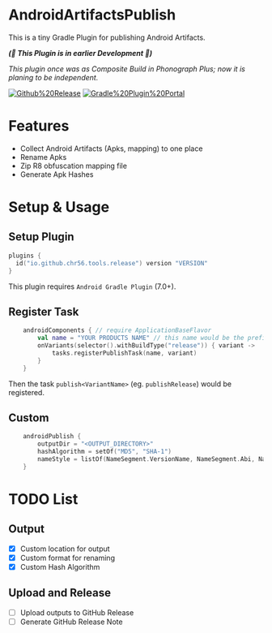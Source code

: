 # AndroidArtifactsPublish

This is a tiny Gradle Plugin for publishing Android Artifacts.

_**(🚧 This Plugin is in earlier Development 🚧)**_

_This plugin once was as Composite Build in Phonograph Plus; now it is planing to be independent._

[<img src="https://img.shields.io/github/v/release/chr56/AndroidArtifactsPublish?label=Github%20Release" alt="Github%20Release">](https://github.com/chr56/AndroidArtifactsPublish/releases/latest)
[<img src="https://img.shields.io/gradle-plugin-portal/v/io.github.chr56.tools.release?label=Gradle%20Plugin%20Portal" alt="Gradle%20Plugin%20Portal">](https://plugins.gradle.org/plugin/io.github.chr56.tools.release)

# Features

- Collect Android Artifacts (Apks, mapping) to one place
- Rename Apks
- Zip R8 obfuscation mapping file
- Generate Apk Hashes


# Setup & Usage

## Setup Plugin

```kotlin
plugins {
  id("io.github.chr56.tools.release") version "VERSION"
}
```

This plugin requires `Android Gradle Plugin` (7.0+).

## Register Task

```kotlin
    androidComponents { // require ApplicationBaseFlavor
        val name = "YOUR PRODUCTS NAME" // this name would be the prefix of collected files
        onVariants(selector().withBuildType("release")) { variant ->
            tasks.registerPublishTask(name, variant)
        }
    }
```

Then the task `publish<VariantName>` (eg. `publishRelease`) would be registered.

## Custom

```kotlin
    androidPublish {
        outputDir = "<OUTPUT_DIRECTORY>" 
        hashAlgorithm = setOf("MD5", "SHA-1")
        nameStyle = listOf(NameSegment.VersionName, NameSegment.Abi, NameSegment.GitHash(getGitHash(shortHash = true)))
    }
```

# TODO List

## Output

- [x] Custom location for output
- [x] Custom format for renaming
- [x] Custom Hash Algorithm

## Upload and Release

- [ ] Upload outputs to GitHub Release
- [ ] Generate GitHub Release Note